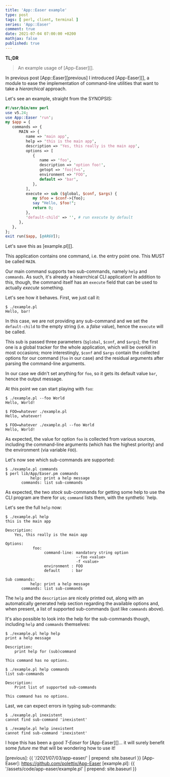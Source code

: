 ```yaml
---
title: 'App::Easer example'
type: post
tags: [ perl, client, terminal ]
series: 'App::Easer'
comment: true
date: 2021-07-04 07:00:00 +0200
mathjax: false
published: true
---
```


**TL;DR**

> An example usage of [App-Easer][].

In previous post [App::Easer][previous] I introduced [App-Easer][], a
module to ease the implementation of command-line utilities that want to
take a *hierarchical* approach.

Let's see an example, straight from the SYNOPSIS:

```perl
#!/usr/bin/env perl
use v5.24;
use App::Easer 'run';
my $app = {
   commands => {
      MAIN => {
         name => 'main app',
         help => 'this is the main app',
         description => 'Yes, this really is the main app',
         options => [
            {
               name => 'foo',
               description => 'option foo!',
               getopt => 'foo|f=s',
               environment => 'FOO',
               default => 'bar',
            },
         ],
         execute => sub ($global, $conf, $args) {
            my $foo = $conf->{foo};
            say "Hello, $foo!";
            return 0;
         },
         'default-child' => '', # run execute by default
      },
   },
};
exit run($app, [@ARGV]);
```

Let's save this as [example.pl][].

This application contains one command, i.e. the entry point one. This
MUST be called `MAIN`.

Our main command supports two sub-commands, namely `help` and
`commands`. As such, it's already a hiearrchical CLI application! In
addition to this, though, the command itself has an `execute` field that
can be used to actually *execute* something.

Let's see how it behaves. First, we just call it:

```
$ ./example.pl
Hello, bar!
```

In this case, we are not providing any sub-command and we set the
`default-child` to the empty string (i.e. a *false* value), hence the
`execute` will be called.

This sub is passed three parameters (`$global`, `$conf`, and `$args`);
the first one is a global tracker for the whole application, which will
be overkill in most occasions; more interestingly, `$conf` and `$args`
contain the collected options for our command (`foo` in our case) and
the residual arguments after parsing the command-line arguments.

In our case we didn't set anything for `foo`, so it gets its default
value `bar`, hence the output message.

At this point we can start playing with `foo`:

```
$ ./example.pl --foo World
Hello, World!

$ FOO=whatever ./example.pl 
Hello, whatever!

$ FOO=whatever ./example.pl --foo World
Hello, World!
```

As expected, the value for option `foo` is collected from various
sources, including the command-line arguments (which has the highest
priority) and the environment (via variable `FOO`).

Let's now see which sub-commands are supported:

```
$ ./example.pl commands
$ perl lib/App/Easer.pm commands
           help: print a help message
       commands: list sub-commands
```

As expected, the two *stock* sub-commands for getting some help to use
the CLI program are there for us; `command` lists them, with the
synthetic `help.

Let's see the full `help` now:

```
$ ./example.pl help
this is the main app

Description:
    Yes, this really is the main app

Options:
            foo: 
                 command-line: mandatory string option
                               --foo <value>
                               -f <value>
                 environment : FOO
                 default     : bar

Sub commands:
           help: print a help message
       commands: list sub-commands
```

The `help` and the `description` are nicely printed out, along with an
automatically generated help section regarding the available options
and, when present, a list of supported sub-commands (just like
`commands` above).

It's also possible to look into the help for the sub-commands though,
including `help` and `commands` themselves:

```
$ ./example.pl help help
print a help message

Description:
    print help for (sub)command

This command has no options.

$ ./example.pl help commands
list sub-commands

Description:
    Print list of supported sub-commands

This command has no options.
```

Last, we can expect errors in typing sub-commands:

```
$ ./example.pl inexistent
cannot find sub-command 'inexistent'

$ ./example.pl help inexistent
cannot find sub-command 'inexistent'
```

I hope this has been a good *T-Easer* for [App-Easer][]... it will
surely benefit some *future me* that will be wondering how to use it!


[previous]: {{ '/2021/07/03/app-easer/' | prepend: site.baseurl }}
[App-Easer]: https://github.com/polettix/App-Easer
[example.pl]: {{ '/assets/code/app-easer/example.pl' | prepend: site.baseurl }}
